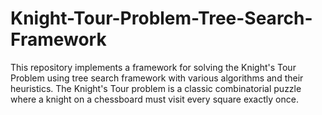 # Knight-Tour-Problem-Tree-Search-Framework
This repository implements a framework for solving the Knight's Tour Problem using tree search framework with various algorithms and their heuristics. The Knight's Tour problem is a classic combinatorial puzzle where a knight on a chessboard must visit every square exactly once.
